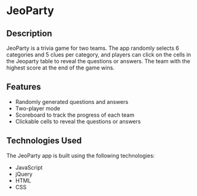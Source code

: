 # JeoParty

## Description

JeoParty is a trivia game for two teams. The app randomly selects 6 categories and 5 clues per category, and players can click on the cells in the Jeoparty table to reveal the questions or answers. The team with the highest score at the end of the game wins.

## Features

- Randomly generated questions and answers
- Two-player mode
- Scoreboard to track the progress of each team
- Clickable cells to reveal the questions or answers

## Technologies Used
The JeoParty app is built using the following technologies:
- JavaScript
- jQuery
- HTML
- CSS